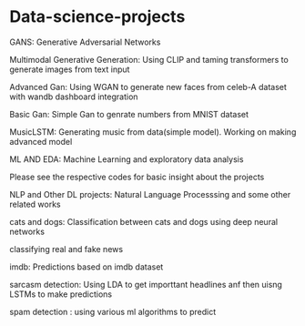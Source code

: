# Data-science-projects
GANS: Generative Adversarial Networks

Multimodal Generative Generation: Using CLIP and taming transformers to generate images from text input

Advanced Gan: Using WGAN to generate new faces from celeb-A dataset with wandb dashboard integration

Basic Gan: Simple Gan to genrate numbers from MNIST dataset

MusicLSTM: Generating music from data(simple model). Working on making advanced model



ML AND EDA: Machine Learning and exploratory data analysis

Please see the respective codes for basic insight about the projects



NLP and Other DL projects: Natural Language Processsing and some other related works

cats and dogs: Classification between cats and dogs using deep neural networks

classifying real and fake news

imdb: Predictions based on imdb dataset

sarcasm detection: Using LDA to get importtant headlines anf then uisng LSTMs to make predictions

spam detection : using various ml algorithms to predict
